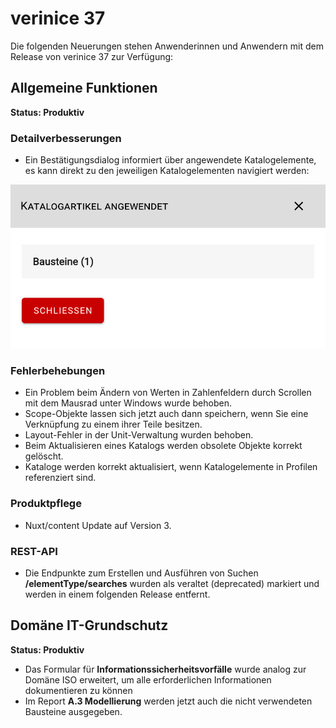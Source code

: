 <!-- © 2025 The Project Contributors - see AUTHORS.txt -->
# verinice 37

Die folgenden Neuerungen stehen Anwenderinnen und Anwendern mit dem Release von verinice 37 zur Verfügung:

## Allgemeine Funktionen

**Status: Produktiv**

### Detailverbesserungen

- Ein Bestätigungsdialog informiert über angewendete Katalogelemente, es kann direkt zu den jeweiligen Katalogelementen navigiert werden:

![Angewendete Katalogelemente](/assets/release-notes/verinice-37-catalog.de.png)

### Fehlerbehebungen

- Ein Problem beim Ändern von Werten in Zahlenfeldern durch Scrollen mit dem Mausrad unter Windows wurde behoben.
- Scope-Objekte lassen sich jetzt auch dann speichern, wenn Sie eine Verknüpfung zu einem ihrer Teile besitzen.
- Layout-Fehler in der Unit-Verwaltung wurden behoben.
- Beim Aktualisieren eines Katalogs werden obsolete Objekte korrekt gelöscht.
- Kataloge werden korrekt aktualisiert, wenn Katalogelemente in Profilen referenziert sind.

### Produktpflege

- Nuxt/content Update auf Version 3.

### REST-API

- Die Endpunkte zum Erstellen und Ausführen von Suchen **/elementType/searches** wurden als veraltet (deprecated) markiert und werden in einem folgenden Release entfernt.

## Domäne IT-Grundschutz

**Status: Produktiv**

- Das Formular für **Informationssicherheitsvorfälle** wurde analog zur Domäne ISO erweitert, um alle erforderlichen Informationen dokumentieren zu können
- Im Report **A.3 Modellierung** werden jetzt auch die nicht verwendeten Bausteine ausgegeben.

